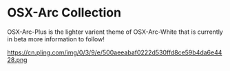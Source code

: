 # OSX-Arc Collection

OSX-Arc-Plus is the lighter varient theme of OSX-Arc-White that is currently in beta more information to follow!

https://cn.pling.com/img/0/3/9/e/500aeeabaf0222d530ffd8ce59b4da6e4428.png
